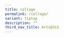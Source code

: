 ```yaml
---
title: collage
permalink: /collage/
variant: tiptap
description: ""
third_nav_title: Arts@JLG
---
```

